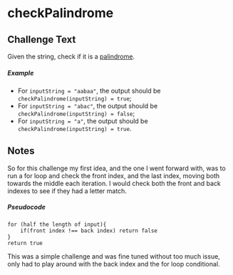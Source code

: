 # checkPalindrome

## Challenge Text

Given the string, check if it is a [palindrome](keyword://palindrome).

##### Example

- For `inputString = "aabaa"`, the output should be
  `checkPalindrome(inputString) = true`;
- For `inputString = "abac"`, the output should be
  `checkPalindrome(inputString) = false`;
- For `inputString = "a"`, the output should be
  `checkPalindrome(inputString) = true`.

## Notes

So for this challenge my first idea, and the one I went forward with, was to run a for loop and check the front index, and the last index, moving both towards the middle each iteration. I would check both the front and back indexes to see if they had a letter match.

##### Pseudocode

```
for (half the length of input){
	if(front index !== back index) return false
}
return true
```

This was a simple challenge and was fine tuned without too much issue, only had to play around with the back index and the for loop conditional.